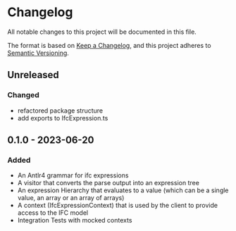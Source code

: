 # Changelog

All notable changes to this project will be documented in this file.

The format is based on [Keep a Changelog](https://keepachangelog.com/en/1.0.0/),
and this project adheres to [Semantic Versioning](https://semver.org/spec/v2.0.0.html).

## Unreleased

### Changed

- refactored package structure
- add exports to IfcExpression.ts

## 0.1.0 - 2023-06-20

### Added

- An Antlr4 grammar for ifc expressions
- A visitor that converts the parse output into an expression tree
- An expression Hierarchy that evaluates to a value (which can be a single value, an array or an array of arrays)
- A context (IfcExpressionContext) that is used by the client to provide access to the IFC model
- Integration Tests with mocked contexts
